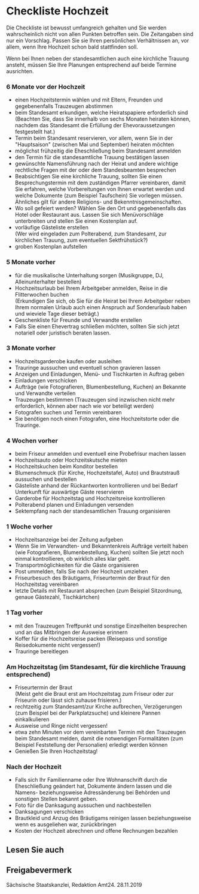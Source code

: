# Checkliste Hochzeit

Die Checkliste ist bewusst umfangreich gehalten und Sie werden wahrscheinlich nicht von allen Punkten betroffen sein. Die Zeitangaben sind nur ein Vorschlag. Passen Sie sie Ihren persönlichen Verhältnissen an, vor allem, wenn Ihre Hochzeit schon bald stattfinden soll.

Wenn bei Ihnen neben der standesamtlichen auch eine kirchliche Trauung ansteht, müssen Sie Ihre Planungen entsprechend auf beide Termine ausrichten.

### 6 Monate vor der Hochzeit

* einen Hochzeitstermin wählen und mit Eltern, Freunden und gegebenenfalls Trauzeugen abstimmen
* beim Standesamt erkundigen, welche Heiratspapiere erforderlich sind  
  (Beachten Sie, dass Sie innerhalb von sechs Monaten heiraten können, nachdem das Standesamt die Erfüllung der Ehevoraussetzungen festgestellt hat.)
* Termin beim Standesamt reservieren, vor allem, wenn Sie in der "Hauptsaison" (zwischen Mai und September) heiraten möchten
* möglichst frühzeitig die Eheschließung beim Standesamt anmelden
* den Termin für die standesamtliche Trauung bestätigen lassen
* gewünschte Namensführung nach der Heirat und andere wichtige rechtliche Fragen mit der oder dem Standesbeamten besprechen
* Beabsichtigen Sie eine kirchliche Trauung, sollten Sie einen Besprechungstermin mit dem zuständigen Pfarrer vereinbaren, damit Sie erfahren, welche Vorbereitungen von Ihnen erwartet werden und welche Dokumente (zum Beispiel Taufschein) Sie vorlegen müssen. Ähnliches gilt für andere Religions- und Bekenntnisgemeinschaften.
* Wo soll gefeiert werden? Wählen Sie den Ort und gegebenenfalls das Hotel oder Restaurant aus. Lassen Sie sich Menüvorschläge unterbreiten und stellen Sie einen Kostenplan auf.
* vorläufige Gästeliste erstellen  
  (Wer wird eingeladen zum Polterabend, zum Standesamt, zur kirchlichen Trauung, zum eventuellen Sektfrühstück?)
* groben Kostenplan aufstellen

### 5 Monate vorher

* für die musikalische Unterhaltung sorgen (Musikgruppe, DJ, Alleinunterhalter bestellen)
* Hochzeitsurlaub bei Ihrem Arbeitgeber anmelden, Reise in die Flitterwochen buchen  
  (Erkundigen Sie sich, ob Sie für die Heirat bei Ihrem Arbeitgeber neben Ihrem normalen Urlaub auch einen Anspruch auf Sonderurlaub haben und wieviele Tage dieser beträgt.)
* Geschenkliste für Freunde und Verwandte erstellen
* Falls Sie einen Ehevertrag schließen möchten, sollten Sie sich jetzt notariell oder juristisch beraten lassen.

### 3 Monate vorher

* Hochzeitsgarderobe kaufen oder ausleihen
* Trauringe aussuchen und eventuell schon gravieren lassen
* Anzeigen und Einladungen, Menü- und Tischkarten in Auftrag geben
* Einladungen verschicken
* Aufträge (wie Fotografieren, Blumenbestellung, Kuchen) an Bekannte und Verwandte verteilen
* Trauzeugen bestimmen (Trauzeugen sind inzwischen nicht mehr erforderlich, können aber nach wie vor beteiligt werden)
* Fotografen suchen und Termin vereinbaren
* Sie benötigen noch einen Fotografen, eine Hochzeitstorte oder die Trauringe.

### 4 Wochen vorher

* beim Friseur anmelden und eventuell eine Probefrisur machen lassen
* Hochzeitsauto oder Hochzeitskutsche mieten
* Hochzeitskuchen beim Konditor bestellen
* Blumenschmuck (für Kirche, Hochzeitstafel, Auto) und Brautstrauß aussuchen und bestellen
* Gästeliste anhand der Rückantworten kontrollieren und bei Bedarf Unterkunft für auswärtige Gäste reservieren
* Garderobe für Hochzeitstag und Hochzeitsreise kontrollieren
* Polterabend planen und Einladungen versenden
* Sektempfang nach der standesamtlichen Trauung organisieren

### 1 Woche vorher

* Hochzeitsanzeige bei der Zeitung aufgeben
* Wenn Sie im Verwandten- und Bekanntenkreis Aufträge verteilt haben (wie Fotografieren, Blumenbestellung, Kuchen) sollten Sie jetzt noch einmal kontrollieren, ob wirklich alles klar geht.
* Transportmöglichkeiten für die Gäste organisieren
* Post ummelden, falls Sie nach der Hochzeit umziehen
* Friseurbesuch des Bräutigams, Friseurtermin der Braut für den Hochzeitstag vereinbaren
* letzte Details mit Restaurant absprechen (zum Beispiel Sitzordnung, genaue Gästezahl, Tischkärtchen)

### 1 Tag vorher

* mit den Trauzeugen Treffpunkt und sonstige Einzelheiten besprechen und an das Mitbringen der Ausweise erinnern
* Koffer für die Hochzeitsreise packen (Reisepass und sonstige Reisedokumente nicht vergessen!)
* Trauringe bereitlegen

### Am Hochzeitstag (im Standesamt, für die kirchliche Trauung entsprechend)

* Friseurtermin der Braut  
  (Meist geht die Braut erst am Hochzeitstag zum Friseur oder zur Friseurin oder lässt sich zuhause frisieren.)
* rechtzeitig zum Standesamt/zur Kirche aufbrechen, Verzögerungen (zum Beispiel bei der Parkplatzsuche) und kleinere Pannen einkalkulieren
* Ausweise und Ringe nicht vergessen!
* etwa zehn Minuten vor dem vereinbarten Termin mit den Trauzeugen beim Standesamt melden, damit die notwendigen Formalitäten (zum Beispiel Feststellung der Personalien) erledigt werden können
* Genießen Sie Ihren Hochzeitstag!

### Nach der Hochzeit

* Falls sich Ihr Familienname oder Ihre Wohnanschrift durch die Eheschließung geändert hat, Dokumente ändern lassen und die Namens- beziehungsweise Adressänderung bei Behörden und sonstigen Stellen bekannt geben.
* Foto für die Danksagung aussuchen und nachbestellen
* Danksagungen verschicken
* Brautkleid und Anzug des Bräutigams reinigen lassen beziehungsweise wenn es ausgeliehen war, zurückbringen
* Kosten der Hochzeit abrechnen und offene Rechnungen bezahlen

## Lesen Sie auch

## Freigabevermerk

Sächsische Staatskanzlei, Redaktion Amt24. 28.11.2019
